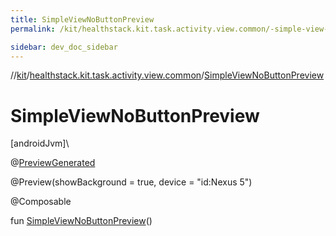 ```yaml
---
title: SimpleViewNoButtonPreview
permalink: /kit/healthstack.kit.task.activity.view.common/-simple-view-no-button-preview.html

sidebar: dev_doc_sidebar
---
```

//[kit](../../index.html)/[healthstack.kit.task.activity.view.common](index.html)/[SimpleViewNoButtonPreview](-simple-view-no-button-preview.html)



# SimpleViewNoButtonPreview



[androidJvm]\




@[PreviewGenerated](../healthstack.kit.annotation/-preview-generated/index.html)



@Preview(showBackground = true, device = &quot;id:Nexus 5&quot;)



@Composable



fun [SimpleViewNoButtonPreview](-simple-view-no-button-preview.html)()




